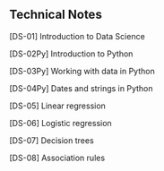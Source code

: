 ## Technical Notes 

[DS-01] Introduction to Data Science

[DS-02Py] Introduction to Python

[DS-03Py] Working with data in Python

[DS-04Py] Dates and strings in Python

[DS-05] Linear regression

[DS-06] Logistic regression

[DS-07] Decision trees

[DS-08] Association rules
